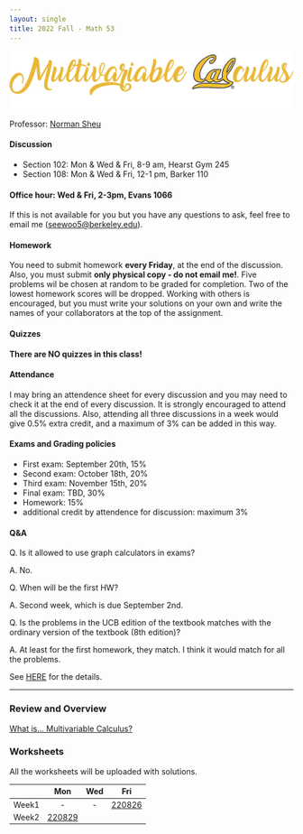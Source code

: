 ```yaml
---
layout: single
title: 2022 Fall - Math 53
---
```


![Multivatiable Calculus](./multcal.png)

Professor: [Norman Sheu](https://sites.google.com/view/normansheu/home?authuser=1)

#### Discussion
* Section 102: Mon & Wed & Fri, 8-9 am, Hearst Gym 245
* Section 108: Mon & Wed & Fri, 12-1 pm, Barker 110

#### **Office hour: Wed & Fri, 2-3pm, Evans 1066** 

If this is not available for you but you have any  questions to ask, feel free to email me (seewoo5@berkeley.edu).

#### Homework
You need to submit homework **every Friday**, at the end of the discussion. Also, you must submit **only physical copy - do not email me!**. 
Five problems wil be chosen at random to be graded for completion. Two of the lowest homework scores will be dropped. Working with others is encouraged, but you must write your solutions on your own and write the names of your collaborators at the top of the assignment. 

#### Quizzes 
**There are NO quizzes in this class!**

#### Attendance

I may bring an attendence sheet for every discussion and you may need to check it at the end of every discussion.
It is strongly encouraged to attend all the discussions.
Also, attending all three discussions in a week would give 0.5% extra credit, and a maximum of 3% can be added in this way.

#### Exams and Grading policies
* First exam: September 20th, 15%
* Second exam: October 18th, 20%
* Third exam: November 15th, 20%
* Final exam: TBD, 30%
* Homework: 15%
* additional credit by attendence for discussion: maximum 3%

#### Q&A
Q. Is it allowed to use graph calculators in exams?

A. No.

Q. When will be the first HW?

A. Second week, which is due September 2nd.

Q. Is the problems in the UCB edition of the textbook matches with the ordinary version of the textbook (8th edition)?

A. At least for the first homework, they match. I think it would match for all the problems.

See [HERE](https://sites.google.com/view/normansheu/teaching/math-53-fall-2022?authuser=1) for the details.

---

### Review and Overview

[What is... Multivariable Calculus?](worksheets/intro.pdf)



### Worksheets

All the worksheets will be uploaded with solutions.

| | Mon | Wed | Fri |
| --- | :---: | :---: | :---: |
| Week1 | - | - | [220826](worksheets/WS220826.pdf)|
| Week2| [220829](worksheets/WS220829.pdf) |  | |

